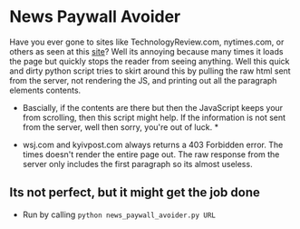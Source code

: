 # News Paywall Avoider

Have you ever gone to sites like TechnologyReview.com, nytimes.com, or others as seen at this [site](https://www.reddit.com/r/worldnews/wiki/paywalls)? Well its annoying because many times it loads the page but quickly stops the reader from seeing anything. Well this quick and dirty python script tries to skirt around this by pulling the raw html sent from the server, not rendering the JS, and printing out all the paragraph elements contents.

* Bascially, if the contents are there but then the JavaScript keeps your from scrolling, then this script might help. If the information is not sent from the server, well then sorry, you're out of luck. *

- wsj.com and kyivpost.com always returns a 403 Forbidden error. The times doesn't render the entire page out. The raw response from the server only includes the first paragraph so its almost useless.

## Its not perfect, but it might get the job done
- Run by calling `python news_paywall_avoider.py URL`
